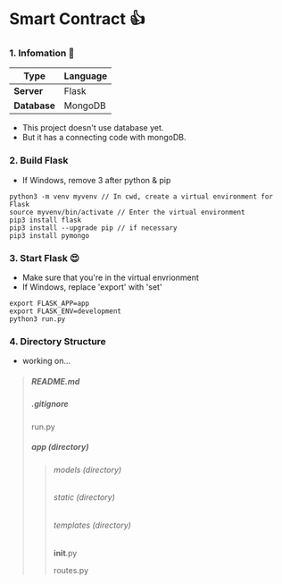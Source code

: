 # Smart Contract 👍

### 1. **Infomation 👀**

| Type         | Language |
| ------------ | -------- |
| **Server**   | Flask    |
| **Database** | MongoDB  |

- This project doesn't use database yet.
- But it has a connecting code with mongoDB.

### 2. **Build Flask**

- If Windows, remove 3 after python & pip

```
python3 -m venv myvenv // In cwd, create a virtual environment for Flask
source myvenv/bin/activate // Enter the virtual environment
pip3 install flask
pip3 install --upgrade pip // if necessary
pip3 install pymongo
```

### 3. **Start Flask 😍**

- Make sure that you're in the virtual envrionment
- If Windows, replace 'export' with 'set'

```
export FLASK_APP=app
export FLASK_ENV=development
python3 run.py
```

### 4. **Directory Structure**

- working on...

> ##### README.md
>
> ##### .gitignore
>
> run.py
>
> ##### app (directory)
>
> > ###### models (directory)
> >
> > ###### static (directory)
> >
> > ###### templates (directory)
> >
> > **init**.py
> >
> > routes.py
